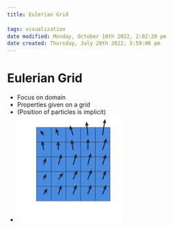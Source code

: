 ```yaml
---
title: Eulerian Grid

tags: visualization 
date modified: Monday, October 10th 2022, 2:02:28 pm
date created: Thursday, July 28th 2022, 5:59:06 pm
---
```


# Eulerian Grid
- Focus on domain
- Properties given on a grid  
- (Position of particles is implicit)
- ![Screenshot 2022-09-14 at 12.26.58 PM](images/Screenshot%202022-09-14%20at%2012.26.58%20PM.png)



